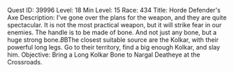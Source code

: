 Quest ID: 39996
Level: 18
Min Level: 15
Race: 434
Title: Horde Defender's Axe
Description: I've gone over the plans for the weapon, and they are quite spectacular. It is not the most practical weapon, but it will strike fear in our enemies. The handle is to be made of bone. And not just any bone, but a huge strong bone.$B$BThe closest suitable source are the Kolkar, with their powerful long legs. Go to their territory, find a big enough Kolkar, and slay him.
Objective: Bring a Long Kolkar Bone to Nargal Deatheye at the Crossroads.
